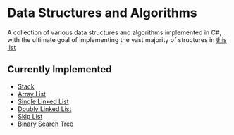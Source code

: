 # Data Structures and Algorithms

A collection of various data structures and algorithms implemented in C#, with the ultimate goal of implementing the vast majority of structures in [this list](http://en.wikipedia.org/wiki/List_of_data_structures)

Currently Implemented
---------------------

* [Stack](http://en.wikipedia.org/wiki/Stack_%28abstract_data_type%29)
* [Array List](http://en.wikipedia.org/wiki/Dynamic_array)
* [Single Linked List](http://en.wikipedia.org/wiki/Linked_list)
* [Doubly Linked List](http://en.wikipedia.org/wiki/Doubly_linked_list)
* [Skip List](http://en.wikipedia.org/wiki/Skip_list)
* [Binary Search Tree](http://en.wikipedia.org/wiki/Binary_search_tree)